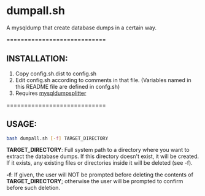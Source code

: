 # dumpall.sh
A mysqldump that create database dumps in a certain way.


============================
## INSTALLATION:
1. Copy config.sh.dist to config.sh
2. Edit config.sh according to comments in that file.
   (Variables named in this README file are defined in confg.sh)
3. Requires [mysqldumpsplitter](https://github.com/kedarvj/mysqldumpsplitter)

============================
## USAGE:
```bash
bash dumpall.sh [-f] TARGET_DIRECTORY
```

**TARGET_DIRECTORY**: Full system path to a directory where you want to extract the database dumps. If this directory doesn't exist, it will be created. If it exists, any existing files or directories inside it will be deleted (see -f).

**-f**: If given, the user will NOT be prompted before deleting the contents of **TARGET_DIRECTORY**; otherwise the user will be prompted to confirm before such deletion.